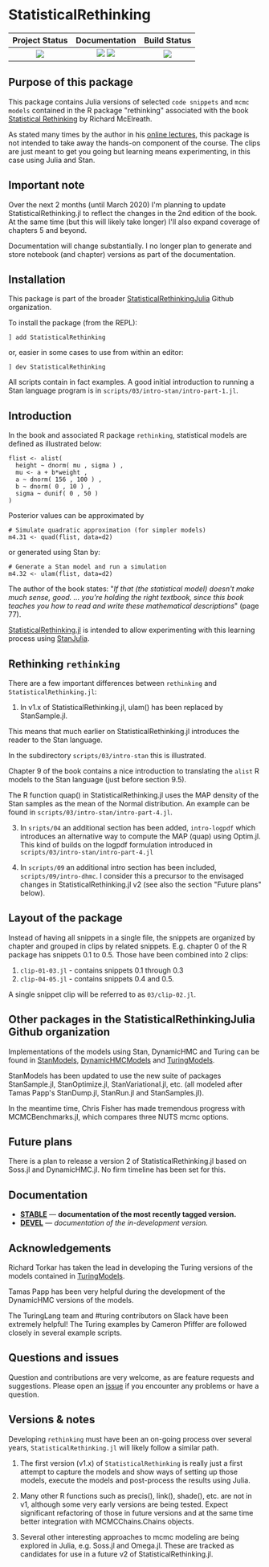 # StatisticalRethinking


| **Project Status**                                                               |  **Documentation**                                                               | **Build Status**                                                                                |
|:-------------------------------------------------------------------------------:|:-------------------------------------------------------------------------------:|:-----------------------------------------------------------------------------------------------:|
|![][project-status-img] | [![][docs-stable-img]][docs-stable-url] [![][docs-dev-img]][docs-dev-url] | [![][travis-img]][travis-url] |

## Purpose of this package

This package contains Julia versions of selected `code snippets` and `mcmc models` contained in the R package "rethinking" associated with the book [Statistical Rethinking](https://xcelab.net/rm/statistical-rethinking/) by Richard McElreath.

As stated many times by the author in his [online lectures](https://www.youtube.com/watch?v=ENxTrFf9a7c&list=PLDcUM9US4XdNM4Edgs7weiyIguLSToZRI), this package is not intended to take away the hands-on component of the course. The clips are just meant to get you going but learning means experimenting, in this case using Julia and Stan.

## Important note

Over the next 2 months (until March 2020) I'm planning to update StatisticalRethinking.jl to reflect the changes in the 2nd edition of the book. At the same time (but this will likely take longer) I'll also expand coverage of chapters 5 and beyond.

Documentation will change substantially. I no longer plan to generate and store notebook (and chapter) versions as part of the documentation.

## Installation

This package is part of the broader [StatisticalRethinkingJulia](https://github.com/StatisticalRethinkingJulia) Github organization.

To install the package (from the REPL):

```
] add StatisticalRethinking
```

or, easier in some cases to use from within an editor:

```
] dev StatisticalRethinking
```

All scripts contain in fact examples. A good initial introduction to running a Stan language program is in `scripts/03/intro-stan/intro-part-1.jl`.

## Introduction

In the book and associated R package `rethinking`, statistical models are defined as illustrated below:

```
flist <- alist(
  height ~ dnorm( mu , sigma ) ,
  mu <- a + b*weight ,
  a ~ dnorm( 156 , 100 ) ,
  b ~ dnorm( 0 , 10 ) ,
  sigma ~ dunif( 0 , 50 )
)
```

Posterior values can be approximated by
 
```
# Simulate quadratic approximation (for simpler models)
m4.31 <- quad(flist, data=d2)
```

or generated using Stan by:

```
# Generate a Stan model and run a simulation
m4.32 <- ulam(flist, data=d2)
```

The author of the book states: "*If that (the statistical model) doesn't make much sense, good. ... you're holding the right textbook, since this book teaches you how to read and write these mathematical descriptions*" (page 77).

[StatisticalRethinking.jl](https://github.com/StatisticalRethinkingJulia/StatisticalRethinking.jl) is intended to allow experimenting with this learning process using [StanJulia](https://github.com/StanJulia).

## Rethinking `rethinking`

There are a few important differences between `rethinking` and `StatisticalRethinking.jl`:

1. In v1.x of StatisticalRethinking.jl, ulam() has been replaced by StanSample.jl.

This means that much earlier on StatisticalRethinking.jl introduces the reader to the Stan language.

In the subdirectory `scripts/03/intro-stan` this is illustrated.

Chapter 9 of the book contains a nice introduction to translating the `alist` R models to the Stan language (just before section 9.5).

The R function quap() in StatisticalRethinking.jl uses the MAP density of the Stan samples as the mean of the Normal distribution. An example can be found in `scripts/03/intro-stan/intro-part-4.jl`. 

3. In `sripts/04` an additional section has been added, `intro-logpdf` which introduces an alternative way to compute the MAP (quap) using Optim.jl. This kind of builds on the logpdf formulation introduced in `scripts/03/intro-stan/intro-part-4.jl`

2. In `scripts/09` an additional intro section has been included, `scripts/09/intro-dhmc`. I consider this a precursor to the envisaged changes in StatisticalRethinking.jl v2 (see also the section "Future plans" below).

## Layout of the package

Instead of having all snippets in a single file, the snippets are organized by chapter and grouped in clips by related snippets. E.g. chapter 0 of the R package has snippets 0.1 to 0.5. Those have been combined into 2 clips:

1. `clip-01-03.jl` - contains snippets 0.1 through 0.3
2. `clip-04-05.jl` - contains snippets 0.4 and 0.5.

A single snippet clip will be referred to as `03/clip-02.jl`. 

## Other packages in the StatisticalRethinkingJulia Github organization

Implementations of the models using Stan, DynamicHMC and Turing can be found in [StanModels](https://github.com/StatisticalRethinkingJulia/StanModels.jl), [DynamicHMCModels](https://github.com/StatisticalRethinkingJulia/DynamicHMCModels.jl) and [TuringModels](https://github.com/StatisticalRethinkingJulia/TuringModels.jl).

StanModels has been updated to use the new suite of packages StanSample.jl, StanOptimize.jl, StanVariational.jl, etc. (all modeled after Tamas Papp's StanDump.jl, StanRun.jl and StanSamples.jl). 

In the meantime time, Chris Fisher has made tremendous progress with MCMCBenchmarks.jl, which compares three NUTS mcmc options.

## Future plans

There is a plan to release a version 2 of StatisticalRethinking.jl based on Soss.jl and DynamicHMC.jl. No firm timeline has been set for this.

## Documentation

- [**STABLE**][docs-stable-url] &mdash; **documentation of the most recently tagged version.**
- [**DEVEL**][docs-dev-url] &mdash; *documentation of the in-development version.*

## Acknowledgements

Richard Torkar has taken the lead in developing the Turing versions of the models contained in [TuringModels](https://github.com/StatisticalRethinkingJulia/TuringModels.jl). 

Tamas Papp has been very helpful during the development of the DynamicHMC versions of the models.

The TuringLang team and #turing contributors on Slack have been extremely helpful! The Turing examples by Cameron Pfiffer are followed closely in several example scripts.

## Questions and issues

Question and contributions are very welcome, as are feature requests and suggestions. Please open an [issue][issues-url] if you encounter any problems or have a question.

## Versions & notes

Developing `rethinking` must have been an on-going process over several years, `StatisticalRethinking.jl` will likely follow a similar path.

1. The first version (v1.x) of `StatisticalRethinking` is really just a first attempt to capture the models and show ways of setting up those models, execute the models and post-process the results using Julia.

2. Many other R functions such as precis(), link(), shade(), etc. are not in v1, although some very early versions are being tested. Expect significant refactoring of those in future versions and at the same time better integration with MCMCChains.Chains objects.

3. Several other interesting approaches to mcmc modeling are being explored in Julia, e.g. Soss.jl and Omega.jl. These are tracked as candidates for use in a future v2 of StatisticalRethinking.jl.

[docs-dev-img]: https://img.shields.io/badge/docs-dev-blue.svg
[docs-dev-url]: https://statisticalrethinkingjulia.github.io/StatisticalRethinking.jl/latest

[docs-stable-img]: https://img.shields.io/badge/docs-stable-blue.svg
[docs-stable-url]: https://statisticalrethinkingjulia.github.io/StatisticalRethinking.jl/stable

[travis-img]: https://travis-ci.org/StatisticalRethinkingJulia/StatisticalRethinking.jl.svg?branch=master
[travis-url]: https://travis-ci.org/StatisticalRethinkingJulia/StatisticalRethinking.jl

[codecov-img]: https://codecov.io/gh/StatisticalRethinkingJulia/StatisticalRethinking.jl/branch/master/graph/badge.svg
[codecov-url]: https://codecov.io/gh/StatisticalRethinkingJulia/StatisticalRethinking.jl

[issues-url]: https://github.com/StatisticalRethinkingJulia/StatisticalRethinking.jl/issues

[project-status-img]: https://img.shields.io/badge/lifecycle-wip-orange.svg

